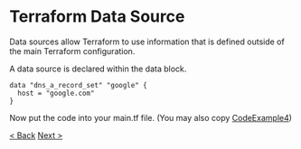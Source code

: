 # Terraform Data Source

Data sources allow Terraform to use information that is defined outside of the main Terraform configuration.

A data source is declared within the data block.

```
data "dns_a_record_set" "google" {
  host = "google.com"
}
```

Now put the code into your main.tf file. (You may also copy [CodeExample4](https://github.com/FullStackS-GmbH/terraform-workshop/blob/master/Grundlagen/CodeExample4))

[< Back](https://github.com/FullStackS-GmbH/terraform-workshop/blob/master/Grundlagen/3_Terraform_Workflow.md)
[Next >](https://github.com/FullStackS-GmbH/terraform-workshop/blob/master/Grundlagen/5_Create_First_Resource.md)